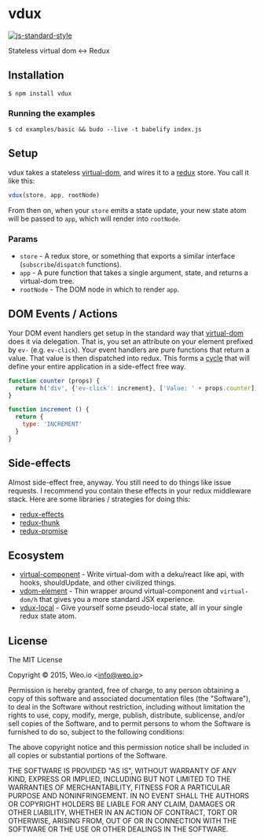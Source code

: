 
# vdux

[![js-standard-style](https://img.shields.io/badge/code%20style-standard-brightgreen.svg?style=flat)](https://github.com/feross/standard)

Stateless virtual dom &lt;-&gt; Redux

## Installation

    $ npm install vdux

### Running the examples

    $ cd examples/basic && budo --live -t babelify index.js

## Setup

vdux takes a stateless [virtual-dom](https://github.com/Matt-Esch/virtual-dom), and wires it to a [redux](https://github.com/rackt/redux) store.  You call it like this:

```javascript
vdux(store, app, rootNode)
```

From then on, when your `store` emits a state update, your new state atom will be passed to `app`, which will render into `rootNode`.

### Params

  * `store` - A redux store, or something that exports a similar interface (`subscribe`/`dispatch` functions).
  * `app` - A pure function that takes a single argument, state, and returns a virtual-dom tree.
  * `rootNode` - The DOM node in which to render `app`.

## DOM Events / Actions

Your DOM event handlers get setup in the standard way that [virtual-dom](https://github.com/Matt-Esch/virtual-dom) does it via delegation.  That is, you set an attribute on your element prefixed by `ev-` (e.g. `ev-click`).  Your event handlers are pure functions that return a value.  That value is then dispatched into redux.  This forms a [cycle](https://github.com/cyclejs/cycle-core) that will define your entire application in a side-effect free way.

```javascript
function counter (props) {
  return h('div', {'ev-click': increment}, ['Value: ' + props.counter])
}

function increment () {
  return {
    type: 'INCREMENT'
  }
}
```

## Side-effects

Almost side-effect free, anyway.  You still need to do things like issue requests.  I recommend you contain these effects in your redux middleware stack.  Here are some libraries / strategies for doing this:

  * [redux-effects](https://github.com/redux-effects/redux-effects)
  * [redux-thunk](https://github.com/gaearon/redux-thunk)
  * [redux-promise](https://github.com/acdlite/redux-promise)

## Ecosystem

  * [virtual-component](https://github.com/ashaffer/virtual-component) - Write virtual-dom with a deku/react like api, with hooks, shouldUpdate, and other civilized things.
  * [vdom-element](https://github.com/ashaffer/vdom-element) - Thin wrapper around virtual-component and `virtual-dom/h` that gives you a more standard JSX experience.
  * [vdux-local](https://github.com/ashaffer/vdux-local) - Give yourself some pseudo-local state, all in your single redux state atom.

## License

The MIT License

Copyright &copy; 2015, Weo.io &lt;info@weo.io&gt;

Permission is hereby granted, free of charge, to any person obtaining a copy of this software and associated documentation files (the "Software"), to deal in the Software without restriction, including without limitation the rights to use, copy, modify, merge, publish, distribute, sublicense, and/or sell copies of the Software, and to permit persons to whom the Software is furnished to do so, subject to the following conditions:

The above copyright notice and this permission notice shall be included in all copies or substantial portions of the Software.

THE SOFTWARE IS PROVIDED "AS IS", WITHOUT WARRANTY OF ANY KIND, EXPRESS OR IMPLIED, INCLUDING BUT NOT LIMITED TO THE WARRANTIES OF MERCHANTABILITY, FITNESS FOR A PARTICULAR PURPOSE AND NONINFRINGEMENT. IN NO EVENT SHALL THE AUTHORS OR COPYRIGHT HOLDERS BE LIABLE FOR ANY CLAIM, DAMAGES OR OTHER LIABILITY, WHETHER IN AN ACTION OF CONTRACT, TORT OR OTHERWISE, ARISING FROM, OUT OF OR IN CONNECTION WITH THE SOFTWARE OR THE USE OR OTHER DEALINGS IN THE SOFTWARE.
